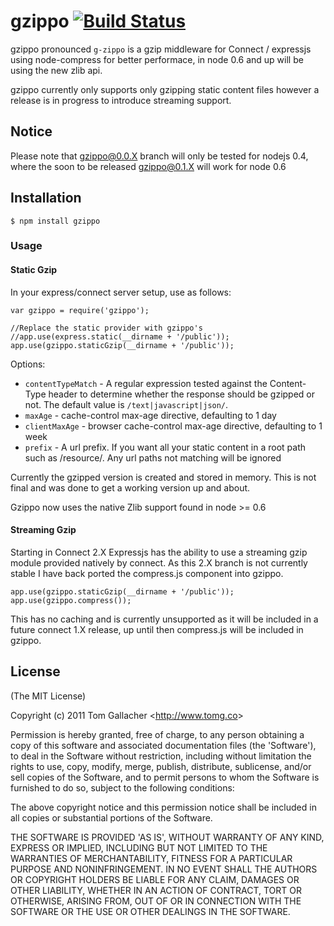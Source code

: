 # gzippo [![Build Status](https://secure.travis-ci.org/tomgco/gzippo.png?branch=master)](https://secure.travis-ci.org/tomgco/gzippo)

gzippo pronounced `g-zippo` is a gzip middleware for Connect / expressjs using node-compress for better performace, in node 0.6 and up will be using the new zlib api.

gzippo currently only supports only gzipping static content files however a release is in progress to introduce streaming support.

## Notice

Please note that gzippo@0.0.X branch will only be tested for nodejs 0.4, where the soon to be released gzippo@0.1.X will work for node 0.6

## Installation

	$ npm install gzippo

### Usage
#### Static Gzip

In your express/connect server setup, use as follows:

	var gzippo = require('gzippo');

	//Replace the static provider with gzippo's
	//app.use(express.static(__dirname + '/public'));
	app.use(gzippo.staticGzip(__dirname + '/public'));

Options:

- `contentTypeMatch` - A regular expression tested against the Content-Type header to determine whether the response should be gzipped or not. The default value is `/text|javascript|json/`.
- `maxAge` - cache-control max-age directive, defaulting to 1 day
- `clientMaxAge` - browser cache-control max-age directive, defaulting to 1 week
- `prefix` - A url prefix. If you want all your static content in a root path such as /resource/. Any url paths not matching will be ignored

Currently the gzipped version is created and stored in memory. This is not final and was done to get a working version
up and about.

Gzippo now uses the native Zlib support found in node >= 0.6

#### Streaming Gzip

Starting in Connect 2.X Expressjs has the ability to use a streaming gzip module provided natively by connect. As this 2.X branch is not currently stable I have back ported the compress.js component into gzippo.

	app.use(gzippo.staticGzip(__dirname + '/public'));
	app.use(gzippo.compress());

This has no caching and is currently unsupported as it will be included in a future connect 1.X release, up until then compress.js will be included in gzippo. 

## License

(The MIT License)

Copyright (c) 2011 Tom Gallacher &lt;<http://www.tomg.co>&gt;

Permission is hereby granted, free of charge, to any person obtaining
a copy of this software and associated documentation files (the
'Software'), to deal in the Software without restriction, including
without limitation the rights to use, copy, modify, merge, publish,
distribute, sublicense, and/or sell copies of the Software, and to
permit persons to whom the Software is furnished to do so, subject to
the following conditions:

The above copyright notice and this permission notice shall be
included in all copies or substantial portions of the Software.

THE SOFTWARE IS PROVIDED 'AS IS', WITHOUT WARRANTY OF ANY KIND,
EXPRESS OR IMPLIED, INCLUDING BUT NOT LIMITED TO THE WARRANTIES OF
MERCHANTABILITY, FITNESS FOR A PARTICULAR PURPOSE AND NONINFRINGEMENT.
IN NO EVENT SHALL THE AUTHORS OR COPYRIGHT HOLDERS BE LIABLE FOR ANY
CLAIM, DAMAGES OR OTHER LIABILITY, WHETHER IN AN ACTION OF CONTRACT,
TORT OR OTHERWISE, ARISING FROM, OUT OF OR IN CONNECTION WITH THE
SOFTWARE OR THE USE OR OTHER DEALINGS IN THE SOFTWARE.
